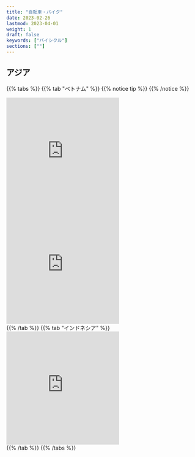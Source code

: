 ```yaml
---
title: "自転車・バイク"
date: 2023-02-26
lastmod: 2023-04-01
weight: 1
draft: false
keywords: ["バイシクル"]
sections: [""]
---
```


## アジア

{{% tabs  %}}
{{% tab "ベトナム" %}}
{{% notice tip %}}
{{% /notice %}}
<div class="googlemap-if">
<iframe src="https://www.google.com/maps/embed?pb=!4v1677407812136!6m8!1m7!1sCAoSLEFGMVFpcE1aLUNPNFJHUjlIbFFkTmM4Tm05em81dUJmQmtzem9GLVJIV2RI!2m2!1d10.79318965689173!2d106.6342072589201!3f322.74787491500365!4f-6.923294564058494!5f2.8774046306127454" width="295" height="295" style="border:0;" allowfullscreen="" loading="lazy" referrerpolicy="no-referrer-when-downgrade"></iframe>

<iframe src="https://www.google.com/maps/embed?pb=!4v1677407873784!6m8!1m7!1sCAoSLEFGMVFpcFA4LXR1RkN5czNmNHFZWTJiNzNESmVjQmpqWkJidXdBWVdVN3NI!2m2!1d10.79324461623209!2d106.6338470249627!3f56.963365272626234!4f-13.199753982000075!5f2.5836500865936585" width="295" height="295" style="border:0;" allowfullscreen="" loading="lazy" referrerpolicy="no-referrer-when-downgrade"></iframe>
</div>
{{% /tab %}}
{{% tab "インドネシア" %}}
<div class="googlemap-if">
<iframe src="https://www.google.com/maps/embed?pb=!4v1677408257943!6m8!1m7!1sMQfOu5uKMfcNHMu_umMjhw!2m2!1d-5.1429412705851!2d119.438844695948!3f34.97024776164753!4f-13.160618277039902!5f3.222883510939189" width="295" height="295" style="border:0;" allowfullscreen="" loading="lazy" referrerpolicy="no-referrer-when-downgrade"></iframe>
</div>
{{% /tab %}}
{{% /tabs %}}